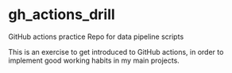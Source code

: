 # gh_actions_drill
GitHub actions practice Repo for data pipeline scripts

This is an exercise to get introduced to GitHub actions, in order to implement good working habits in my main projects.
